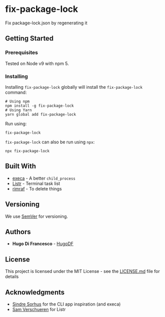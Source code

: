 # fix-package-lock

Fix package-lock.json by regenerating it

## Getting Started

### Prerequisites

Tested on Node v9 with npm 5.

### Installing

Installing `fix-package-lock` globally will install the `fix-package-lock` command:
```
# Using npm
npm install -g fix-package-lock
# Using Yarn
yarn global add fix-package-lock
```

Run using:
```
fix-package-lock
```

`fix-package-lock` can also be run using `npx`:
```
npx fix-package-lock
```

## Built With

* [execa](https://github.com/sindresorhus/execa) - A better `child_process`
* [Listr](https://github.com/SamVerschueren/listr) - Terminal task list 
* [rimraf](https://github.com/isaacs/rimraf) - To delete things

## Versioning

We use [SemVer](http://semver.org/) for versioning.

## Authors

* **Hugo Di Francesco** - [HugoDF](https://github.com/HugoDF)


## License

This project is licensed under the MIT License - see the [LICENSE.md](LICENSE.md) file for details

## Acknowledgments

* [Sindre Sorhus](https://github.com/sindresorhus) for the CLI app inspiration (and execa)
* [Sam Verschueren](https://github.com/SamVerschueren) for Listr

